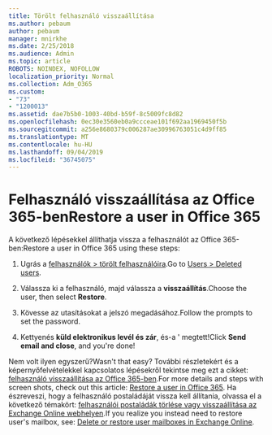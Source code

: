 ```yaml
---
title: Törölt felhasználó visszaállítása
ms.author: pebaum
author: pebaum
manager: mnirkhe
ms.date: 2/25/2018
ms.audience: Admin
ms.topic: article
ROBOTS: NOINDEX, NOFOLLOW
localization_priority: Normal
ms.collection: Adm_O365
ms.custom:
- "73"
- "1200013"
ms.assetid: dae7b5b0-1003-40bd-b59f-8c5009fc8d82
ms.openlocfilehash: 0ec30e3560eb0a9ccceae101f692aa1969450f5b
ms.sourcegitcommit: a256e8680379c006287ae30996763051c4d9ff85
ms.translationtype: MT
ms.contentlocale: hu-HU
ms.lasthandoff: 09/04/2019
ms.locfileid: "36745075"
---
```

# <a name="restore-a-user-in-office-365"></a><span data-ttu-id="1964f-102">Felhasználó visszaállítása az Office 365-ben</span><span class="sxs-lookup"><span data-stu-id="1964f-102">Restore a user in Office 365</span></span>

<span data-ttu-id="1964f-103">A következő lépésekkel állíthatja vissza a felhasználót az Office 365-ben:</span><span class="sxs-lookup"><span data-stu-id="1964f-103">Restore a user in Office 365 using these steps:</span></span>
  
1. <span data-ttu-id="1964f-104">Ugrás a [felhasználók \> törölt felhasználóira](https://admin.microsoft.com/adminportal/home#/deletedusers).</span><span class="sxs-lookup"><span data-stu-id="1964f-104">Go to [Users \> Deleted users](https://admin.microsoft.com/adminportal/home#/deletedusers).</span></span>

2. <span data-ttu-id="1964f-105">Válassza ki a felhasználó, majd válassza a **visszaállítás**.</span><span class="sxs-lookup"><span data-stu-id="1964f-105">Choose the user, then select **Restore**.</span></span>

3. <span data-ttu-id="1964f-106">Kövesse az utasításokat a jelszó megadásához.</span><span class="sxs-lookup"><span data-stu-id="1964f-106">Follow the prompts to set the password.</span></span>

4. <span data-ttu-id="1964f-107">Kettyenés **küld elektronikus levél és zár**, és-a ' megtett!</span><span class="sxs-lookup"><span data-stu-id="1964f-107">Click **Send email and close**, and you're done!</span></span>

<span data-ttu-id="1964f-108">Nem volt ilyen egyszerű?</span><span class="sxs-lookup"><span data-stu-id="1964f-108">Wasn't that easy?</span></span> <span data-ttu-id="1964f-109">További részletekért és a képernyőfelvételekkel kapcsolatos lépésekről tekintse meg ezt a cikket: [felhasználó visszaállítása az Office 365-ben](https://docs.microsoft.com/office365/admin/add-users/restore-user).</span><span class="sxs-lookup"><span data-stu-id="1964f-109">For more details and steps with screen shots, check out this article: [Restore a user in Office 365](https://docs.microsoft.com/office365/admin/add-users/restore-user).</span></span> <span data-ttu-id="1964f-110">Ha észreveszi, hogy a felhasználó postaládáját vissza kell állítania, olvassa el a következő témakört: [felhasználói postaládák törlése vagy visszaállítása az Exchange Online webhelyen](https://docs.microsoft.com/exchange/recipients-in-exchange-online/delete-or-restore-mailboxes).</span><span class="sxs-lookup"><span data-stu-id="1964f-110">If you realize you instead need to restore user's mailbox, see: [Delete or restore user mailboxes in Exchange Online](https://docs.microsoft.com/exchange/recipients-in-exchange-online/delete-or-restore-mailboxes).</span></span>